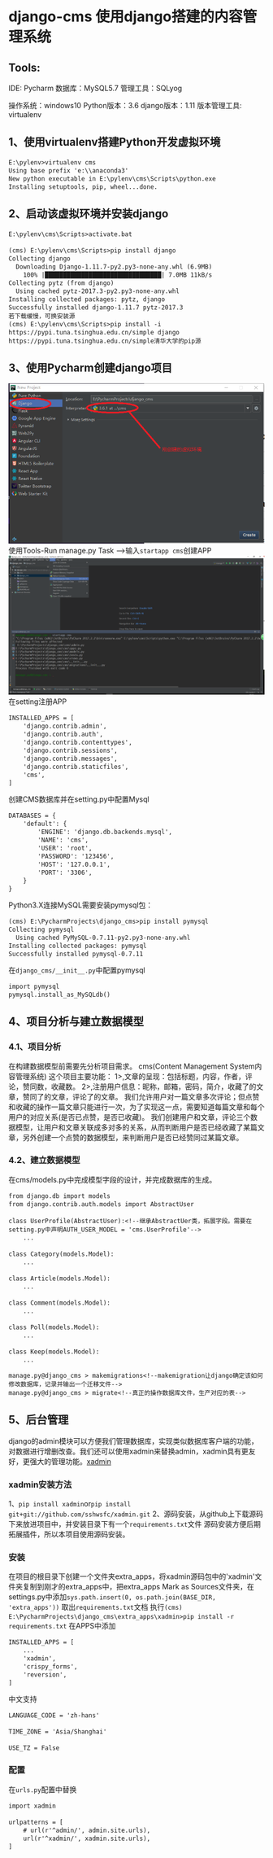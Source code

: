 # django-cms 使用django搭建的内容管理系统
## Tools:
IDE: Pycharm
数据库：MySQL5.7 管理工具：SQLyog

操作系统：windows10
Python版本：3.6
django版本：1.11
版本管理工具: virtualenv

## 1、使用virtualenv搭建Python开发虚拟环境
```
E:\pylenv>virtualenv cms
Using base prefix 'e:\\anaconda3'
New python executable in E:\pylenv\cms\Scripts\python.exe
Installing setuptools, pip, wheel...done.
```
## 2、启动该虚拟环境并安装django
```
E:\pylenv\cms\Scripts>activate.bat

(cms) E:\pylenv\cms\Scripts>pip install django
Collecting django
  Downloading Django-1.11.7-py2.py3-none-any.whl (6.9MB)
    100% |████████████████████████████████| 7.0MB 11kB/s
Collecting pytz (from django)
  Using cached pytz-2017.3-py2.py3-none-any.whl
Installing collected packages: pytz, django
Successfully installed django-1.11.7 pytz-2017.3
若下载缓慢，可换安装源
(cms) E:\pylenv\cms\Scripts>pip install -i https://pypi.tuna.tsinghua.edu.cn/simple django
https://pypi.tuna.tsinghua.edu.cn/simple清华大学的pip源
```
## 3、使用Pycharm创建django项目
![](gitpic/01.png)
使用Tools-Run manage.py Task ——>输入`startapp cms`创建APP
![](gitpic/02.png)
在setting注册APP
```
INSTALLED_APPS = [
    'django.contrib.admin',
    'django.contrib.auth',
    'django.contrib.contenttypes',
    'django.contrib.sessions',
    'django.contrib.messages',
    'django.contrib.staticfiles',
    'cms',
]
```
创建CMS数据库并在setting.py中配置Mysql
```
DATABASES = {
    'default': {
        'ENGINE': 'django.db.backends.mysql',
        'NAME': 'cms',
        'USER': 'root',
        'PASSWORD': '123456',
        'HOST': '127.0.0.1',
        'PORT': '3306',
    }
}
```
Python3.X连接MySQL需要安装pymysql包：
```
(cms) E:\PycharmProjects\django_cms>pip install pymysql
Collecting pymysql
  Using cached PyMySQL-0.7.11-py2.py3-none-any.whl
Installing collected packages: pymysql
Successfully installed pymysql-0.7.11
```
在`django_cms/__init__.py`中配置pymysql
```
import pymysql
pymysql.install_as_MySQLdb()
```
## 4、项目分析与建立数据模型
### 4.1、项目分析
在构建数据模型前需要先分析项目需求。
cms(Content Management System内容管理系统) 这个项目主要功能：
1>,文章的呈现：包括标题，内容，作者，评论，赞同数，收藏数。
2>,注册用户信息：昵称，邮箱，密码，简介，收藏了的文章，赞同了的文章，评论了的文章。
我们允许用户对一篇文章多次评论；但点赞和收藏的操作一篇文章只能进行一次，为了实现这一点，需要知道每篇文章和每个用户的对应关系(是否已点赞，是否已收藏)。
我们创建用户和文章，评论三个数据模型，让用户和文章关联成多对多的关系，从而判断用户是否已经收藏了某篇文章，另外创建一个点赞的数据模型，来判断用户是否已经赞同过某篇文章。
### 4.2、建立数据模型
在cms/models.py中完成模型字段的设计，并完成数据库的生成。
```
from django.db import models
from django.contrib.auth.models import AbstractUser

class UserProfile(AbstractUser):<!--继承AbstractUer类，拓展字段。需要在setting.py中声明AUTH_USER_MODEL = 'cms.UserProfile'-->
    ...
    
class Category(models.Model):
    ...

class Article(models.Model):
	...

class Comment(models.Model):
    ...

class Poll(models.Model):
    ...

class Keep(models.Model):
    ...
```
```
manage.py@django_cms > makemigrations<!--makemigration让django确定该如何修改数据库，记录并输出一个迁移文件-->
manage.py@django_cms > migrate<!--真正的操作数据库文件，生产对应的表-->
```
## 5、后台管理
django的admin模块可以方便我们管理数据库，实现类似数据库客户端的功能，对数据进行增删改查。我们还可以使用xadmin来替换admin，xadmin具有更友好，更强大的管理功能。[xadmin](https://github.com/sshwsfc/xadmin)
### xadmin安装方法
1、`pip install xadmin`or`pip install git+git://github.com/sshwsfc/xadmin.git`
2、源码安装，从github上下载源码下来放进项目中，并安装目录下有一个`requirements.txt`文件
源码安装方便后期拓展插件，所以本项目使用源码安装。
### 安装
在项目的根目录下创建一个文件夹extra_apps，将xadmin源码包中的'xadmin'文件夹复制到刚才的extra_apps中，把extra_apps Mark as Sources文件夹，在settings.py中添加`sys.path.insert(0, os.path.join(BASE_DIR, 'extra_apps'))`
取出`requirements.txt`文档
执行`(cms) E:\PycharmProjects\django_cms\extra_apps\xadmin>pip install -r requirements.txt`
在APPS中添加
```
INSTALLED_APPS = [
    ...
    'xadmin',
    'crispy_forms',
    'reversion',
]
```
中文支持
```
LANGUAGE_CODE = 'zh-hans'

TIME_ZONE = 'Asia/Shanghai'

USE_TZ = False
```
### 配置
在`urls.py`配置中替换
```
import xadmin

urlpatterns = [
    # url(r'^admin/', admin.site.urls),
    url(r'^xadmin/', xadmin.site.urls),
]
```
